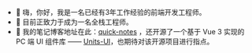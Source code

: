 - 👋 嗨，你好，我是一名已经有3年工作经验的前端开发工程师。
- 👀 目前正致力于成为一名全栈工程师。
- 🌱 我的笔记博客地址在此：[quick-notes](https://gradyyuan256.github.io/quick-notes) ，还开源了一个基于 Vue 3 实现的 PC 端 UI 组件库 —— [Units-UI](https://gradyyuan256.github.io/units-ui-docs/)，也期待对该开源项目进行指点。

<!---
GradyYuan256/GradyYuan256 is a ✨ special ✨ repository because its `README.md` (this file) appears on your GitHub profile.
You can click the Preview link to take a look at your changes.
--->
